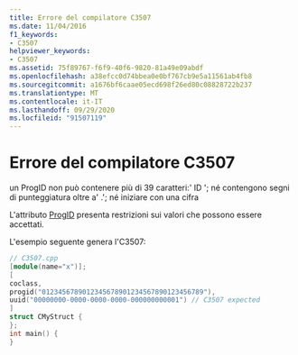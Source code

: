 ```yaml
---
title: Errore del compilatore C3507
ms.date: 11/04/2016
f1_keywords:
- C3507
helpviewer_keywords:
- C3507
ms.assetid: 75f89767-f6f9-40f6-9820-81a49e09abdf
ms.openlocfilehash: a38efcc0d74bbea0e0bf767cb9e5a11561ab4fb8
ms.sourcegitcommit: a1676bf6caae05ecd698f26ed80c08828722b237
ms.translationtype: MT
ms.contentlocale: it-IT
ms.lasthandoff: 09/29/2020
ms.locfileid: "91507119"
---
```

# <a name="compiler-error-c3507"></a>Errore del compilatore C3507

un ProgID non può contenere più di 39 caratteri:' ID '; né contengono segni di punteggiatura oltre a' .'; né iniziare con una cifra

L'attributo [ProgID](../../windows/attributes/progid.md) presenta restrizioni sui valori che possono essere accettati.

L'esempio seguente genera l'C3507:

```cpp
// C3507.cpp
[module(name="x")];
[
coclass,
progid("0123456789012345678901234567890123456789"),
uuid("00000000-0000-0000-0000-000000000001") // C3507 expected
]
struct CMyStruct {
};
int main() {
}
```
